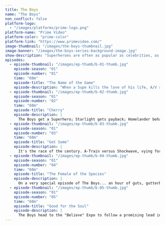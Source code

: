 ```yaml
---
title: The Boys
name: "The Boys"
non_conflict: false
platform-logo:
  - "/images/platforms/prime-logo.png"
platform-name: "Prime Video"
platform-color: "prime-color"
platform-link: "https://www.primevideo.com/"
image-thumbnail: "/images/the-boys-thumbnail.jpg"
image-banner: "/images/the-boys-series-background-image.jpg"
show-description: "Superheroes are often as popular as celebrities, as influential as politicians, and sometimes even as revered as gods. But that's when they're using their powers for good. What happens when the heroes go rogue and start abusing their powers? When it's the powerless against the super powerful, the Boys head out on a heroic quest to expose the truth about the Seven and Vought, the multibillion-dollar conglomerate that manages the superheroes and covers up their dirty secrets."
episodes:
  - episode-thumbnail: "/images/ep-thumb/b-01-thumb.jpg"
    episode-season: "01"
    episode-number: "01"
    time: "60m"
    episode-title: "The Name of the Game"
    episode-description: "When a Supe kills the love of his life, A/V salesman Hughie Campbell teams up with Billy Butcher, a vigilante hell-bent on punishing corrupt Supes — and Hughie's life will never be the same again."
  - episode-thumbnail: "/images/ep-thumb/b-02-thumb.jpg"
    episode-season: "01"
    episode-number: "02"
    time: "60m"
    episode-title: "Cherry"
    episode-description: |
      The Boys get a Superhero; Starlight gets payback; Homelander behaves badly; a Senator gets rowdy.
  - episode-thumbnail: "/images/ep-thumb/b-03-thumb.jpg"
    episode-season: "01"
    episode-number: "03"
    time: "60m"
    episode-title: "Get Some"
    episode-description: |
      It's the race of the century. A-Train versus Shockwave, vying for the title of World's Fastest Man. Meanwhile, the Boys are reunited and it feels so good.
  - episode-thumbnail: "/images/ep-thumb/b-04-thumb.jpg"
    episode-season: "01"
    episode-number: "04"
    time: "60m"
    episode-title: "The Female of the Species"
    episode-description: |
      On a very special episode of The Boys... an hour of guts, gutterballs, airplane hijackings, madness, ghosts, and one very intriguing Female. Oh, and lots of heart — both in the sentimental sense, and in the gory literal sense.
  - episode-thumbnail: "/images/ep-thumb/b-05-thumb.jpg"
    episode-season: "01"
    episode-number: "05"
    time: "60m"
    episode-title: "Good for the Soul"
    episode-description: |
      The Boys head to the "Believe" Expo to follow a promising lead in their ongoing war against the Supes. There might — MIGHT — be a homicidal infant, but you'll have to see for yourself.
---
```

